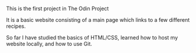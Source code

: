 This is the first project in The Odin Project

It is a basic website consisting of a main page which links to a few different recipes.

So far I have studied the basics of HTML/CSS, learned how to host my website locally, and how to use Git.